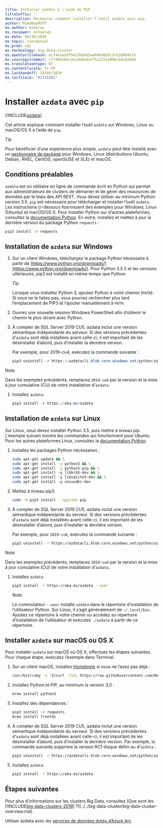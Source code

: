 ```yaml
---
title: Installer azdata à l’aide de PIP
titleSuffix: ''
description: Découvrez comment installer l’outil azdata avec pip.
author: MikeRayMSFT
ms.author: mikeray
ms.reviewer: mihaelab
ms.date: 09/30/2020
ms.topic: conceptual
ms.prod: sql
ms.technology: big-data-cluster
ms.openlocfilehash: ecf4eaaddf9423bb9a3ae88036b5c3cb2090451b
ms.sourcegitcommit: c7f40918dc3ecdb0ed2ef5c237a3996cb4cd268d
ms.translationtype: HT
ms.contentlocale: fr-FR
ms.lasthandoff: 10/05/2020
ms.locfileid: "91725281"
---
```

# <a name="install-azdata-with-pip"></a>Installer `azdata` avec `pip`

[!INCLUDE[azdata](../../includes/applies-to-version/azdata.md)]

Cet article explique comment installer l’outil `azdata` sur Windows, Linux ou macOS/OS X à l’aide de `pip`.

> [!TIP]
> Pour bénéficier d’une expérience plus simple, `azdata` peut être installé avec un [gestionnaire de package](./deploy-install-azdata.md) pour Windows, Linux (distributions Ubuntu, Debian, RHEL, CentOS, openSUSE et SLE) et macOS.

## <a name="prerequisites"></a><a id="prerequisites"></a> Conditions préalables

`azdata` est un utilitaire en ligne de commande écrit en Python qui permet aux administrateurs de clusters de démarrer et de gérer des ressources de données par le biais des API REST. Vous devez utiliser au minimum Python version 3.5. `pip` est nécessaire pour télécharger et installer l’outil `azdata`. Les instructions ci-dessous fournissent des exemples pour Windows, Linux (Ubuntu) et macOS/OS X. Pour installer Python sur d’autres plateformes, consultez la [documentation Python](https://wiki.python.org/moin/BeginnersGuide/Download). En outre, installez et mettez à jour la dernière version du package Python `requests` :

```bash
pip3 install -U requests
```

## <a name="windows-azdata-installation"></a><a id="windows"></a> Installation de `azdata` sur Windows

1. Sur un client Windows, téléchargez le package Python nécessaire à partir de [https://www.python.org/downloads/](https://www.python.org/downloads/). Pour Python 3.5.3 et les versions ultérieures, pip3 est installé en même temps que Python.

   > [!TIP]
   > Lorsque vous installez Python 3, ajoutez Python à votre chemin (`PATH`). Si vous ne le faites pas, vous pourrez rechercher plus tard l’emplacement de PIP3 et l’ajouter manuellement à `PATH`.

1. Ouvrez une nouvelle session Windows PowerShell afin d’obtenir le chemin le plus récent avec Python.

1. À compter de SQL Server 2019 CU5, azdata inclut une version sémantique indépendante du serveur. Si des versions précédentes d’`azdata` sont déjà installées avant celle-ci, il est important de les désinstaller d’abord, puis d’installer la dernière version.

   Par exemple, pour 2019-cu4, exécutez la commande suivante :

   ```powershell
   pip3 uninstall -r https://azdatacli.blob.core.windows.net/python/azdata/2019-cu4/requirements.txt
   ```

  > [!NOTE]
  > Dans les exemples précédents, remplacez `2019-cu6` par la version et la mise à jour cumulative (CU) de votre installation d’`azdata`. 

1. Installez `azdata`.

   ```powershell
   pip3 install -r https://aka.ms/azdata
   ```

## <a name="linux-azdata-installation"></a><a id="linux"></a> Installation de `azdata` sur Linux

Sur Linux, vous devez installer Python 3.5, puis mettre à niveau pip. L’exemple suivant montre les commandes qui fonctionnent pour Ubuntu. Pour les autres plateformes Linux, consultez la [documentation Python](https://wiki.python.org/moin/BeginnersGuide/Download).

1. Installez les packages Python nécessaires :

   ```bash
   sudo apt-get update && \
   sudo apt-get install -y python3 && \
   sudo apt-get install -y python3-pip && \
   sudo apt-get install -y libkrb5-dev && \
   sudo apt-get install -y libsqlite3-dev && \
   sudo apt-get install -y unixodbc-dev
   ```

1. Mettez à niveau pip3.

   ```bash
   sudo -H pip3 install --upgrade pip
   ```

1. À compter de SQL Server 2019 CU5, azdata inclut une version sémantique indépendante du serveur. Si des versions précédentes d’`azdata` sont déjà installées avant celle-ci, il est important de les désinstaller d’abord, puis d’installer la dernière version.

   Par exemple, pour `2019-cu6`, exécutez la commande suivante :

   ```bash
   pip3 uninstall -r https://azdatacli.blob.core.windows.net/python/azdata/2019-cu6/requirements.txt
   ```

  > [!NOTE]
  > Dans les exemples précédents, remplacez `2019-cu6` par la version et la mise à jour cumulative (CU) de votre installation d’`azdata`.

1. Installez `azdata`.

   ```bash
   pip3 install -r https://aka.ms/azdata --user
   ```

   > [!NOTE]
   > Le commutateur `--user` installe `azdata` dans le répertoire d’installation de l’utilisateur Python. Sur Linux, il s’agit généralement de `~/.local/bin`. Ajoutez ce répertoire à votre chemin ou accédez au répertoire d’installation de l’utilisateur et exécutez `./azdata` à partir de ce répertoire.

## <a name="install-azdata-on-macos-or-os-x"></a><a id="macOSX"></a> Installer `azdata` sur macOS ou OS X

Pour installer `azdata` sur macOS ou OS X, effectuez les étapes suivantes. Pour chaque étape, exécutez l’exemple dans Terminal.

1. Sur un client macOS, installez [Homebrew](https://brew.sh) si vous ne l’avez pas déjà :

   ```bash
   /usr/bin/ruby -e "$(curl -fsSL https://raw.githubusercontent.com/Homebrew/install/master/install)"
   ```

1. Installez Python et PIP, au minimum la version 3.0 :

   ```bash
   brew install python3
   ```

1. Installez des dépendances :

   ```bash
   pip3 install -U requests
   brew install freetds
   ```

1. À compter de SQL Server 2019 CU5, azdata inclut une version sémantique indépendante du serveur. Si des versions précédentes d’`azdata` sont déjà installées avant celle-ci, il est important de les désinstaller d’abord, puis d’installer la dernière version. Par exemple, la commande suivante supprime la version RC1 disque défini au d’`azdata` :

   ```bash
   pip3 uninstall -r https://azdatacli.blob.core.windows.net/python/azdata/2019-rc1/requirements.txt
   ```

1. Installez `azdata`.

   ```bash
   pip3 install -r https://aka.ms/azdata
   ```

## <a name="next-steps"></a>Étapes suivantes

Pour plus d’informations sur les clusters Big Data, consultez [Que sont les [!INCLUDE[big-data-clusters-2019](../../includes/ssbigdataclusters-ver15.md)] ?](../../big-data-cluster/big-data-cluster-overview.md).

Utiliser azdata avec les [services de données dotés d’Azure Arc](/azure/azure-arc/data/)
